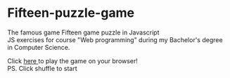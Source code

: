 # Fifteen-puzzle-game
The famous game Fifteen game puzzle in Javascript<br>
JS exercises for course "Web programming" during my Bachelor's degree in Computer Science.

Click <a href="https://htmlpreview.github.io/?https://github.com/Andreaierardi/Fifteen-puzzle-game/blob/master/fifteen.html">  here </a>to play the game on your browser!
<br>PS. Click shuffle to start
